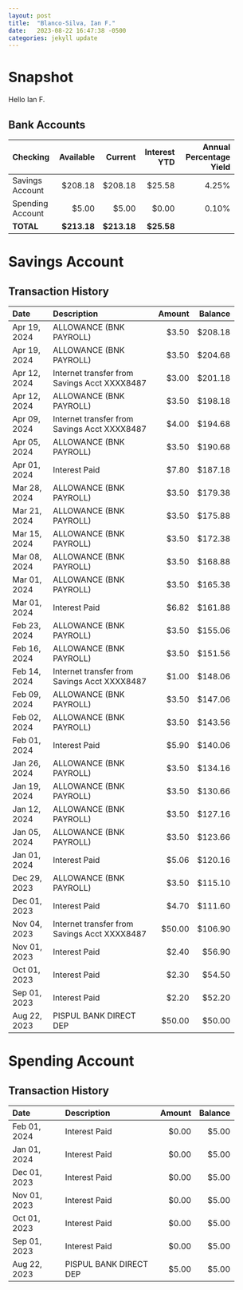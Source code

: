 ```yaml
---
layout: post
title:  "Blanco-Silva, Ian F."
date:   2023-08-22 16:47:38 -0500
categories: jekyll update
---
```


<style type="text/css" media="screen">
  table {
    width: 90%;
  }
</style>


# Snapshot

Hello Ian F.

## Bank Accounts

| Checking         | Available    | Current     | Interest YTD | Annual Percentage Yield |
| :-------         | --------:    | ------:     | -----------: | ----------------------: |
| Savings Account  |      $208.18 |     $208.18 |       $25.58 |                   4.25% |
| Spending Account |        $5.00 |       $5.00 |        $0.00 |                   0.10% |
| **TOTAL**        |  **$213.18** | **$213.18** |   **$25.58** |                         |

# Savings Account

## Transaction History

| Date         | Description                                  | Amount  | Balance |
| :---         | :--------------------                        | ------: | ------: |
| Apr 19, 2024 | ALLOWANCE (BNK PAYROLL)                      |   $3.50 | $208.18 |
| Apr 19, 2024 | ALLOWANCE (BNK PAYROLL)                      |   $3.50 | $204.68 |
| Apr 12, 2024 | Internet transfer from Savings Acct XXXX8487 |   $3.00 | $201.18 |
| Apr 12, 2024 | ALLOWANCE (BNK PAYROLL)                      |   $3.50 | $198.18 |
| Apr 09, 2024 | Internet transfer from Savings Acct XXXX8487 |   $4.00 | $194.68 |
| Apr 05, 2024 | ALLOWANCE (BNK PAYROLL)                      |   $3.50 | $190.68 |
| Apr 01, 2024 |                                Interest Paid |   $7.80 | $187.18 |
| Mar 28, 2024 | ALLOWANCE (BNK PAYROLL)                      |   $3.50 | $179.38 |
| Mar 21, 2024 | ALLOWANCE (BNK PAYROLL)                      |   $3.50 | $175.88 |
| Mar 15, 2024 | ALLOWANCE (BNK PAYROLL)                      |   $3.50 | $172.38 |
| Mar 08, 2024 | ALLOWANCE (BNK PAYROLL)                      |   $3.50 | $168.88 |
| Mar 01, 2024 | ALLOWANCE (BNK PAYROLL)                      |   $3.50 | $165.38 |
| Mar 01, 2024 |                                Interest Paid |   $6.82 | $161.88 |
| Feb 23, 2024 | ALLOWANCE (BNK PAYROLL)                      |   $3.50 | $155.06 |
| Feb 16, 2024 | ALLOWANCE (BNK PAYROLL)                      |   $3.50 | $151.56 |
| Feb 14, 2024 | Internet transfer from Savings Acct XXXX8487 |   $1.00 | $148.06 |
| Feb 09, 2024 | ALLOWANCE (BNK PAYROLL)                      |   $3.50 | $147.06 |
| Feb 02, 2024 | ALLOWANCE (BNK PAYROLL)                      |   $3.50 | $143.56 |
| Feb 01, 2024 |                                Interest Paid |   $5.90 | $140.06 |
| Jan 26, 2024 | ALLOWANCE (BNK PAYROLL)                      |   $3.50 | $134.16 |
| Jan 19, 2024 | ALLOWANCE (BNK PAYROLL)                      |   $3.50 | $130.66 |
| Jan 12, 2024 | ALLOWANCE (BNK PAYROLL)                      |   $3.50 | $127.16 |
| Jan 05, 2024 | ALLOWANCE (BNK PAYROLL)                      |   $3.50 | $123.66 |
| Jan 01, 2024 |                                Interest Paid |   $5.06 | $120.16 |
| Dec 29, 2023 | ALLOWANCE (BNK PAYROLL)                      |   $3.50 | $115.10 |
| Dec 01, 2023 |                                Interest Paid |   $4.70 | $111.60 |
| Nov 04, 2023 | Internet transfer from Savings Acct XXXX8487 |  $50.00 | $106.90 |
| Nov 01, 2023 |                                Interest Paid |   $2.40 |  $56.90 |
| Oct 01, 2023 |                                Interest Paid |   $2.30 |  $54.50 |
| Sep 01, 2023 |                                Interest Paid |   $2.20 |  $52.20 |
| Aug 22, 2023 |                       PISPUL BANK DIRECT DEP |  $50.00 |  $50.00 |

# Spending Account

## Transaction History

| Date         | Description                                  | Amount  | Balance |
| :---         | :--------------------                        | ------: | ------: |
| Feb 01, 2024 |                                Interest Paid |   $0.00 |   $5.00 |
| Jan 01, 2024 |                                Interest Paid |   $0.00 |   $5.00 |
| Dec 01, 2023 |                                Interest Paid |   $0.00 |   $5.00 |
| Nov 01, 2023 |                                Interest Paid |   $0.00 |   $5.00 |
| Oct 01, 2023 |                                Interest Paid |   $0.00 |   $5.00 |
| Sep 01, 2023 |                                Interest Paid |   $0.00 |   $5.00 | 
| Aug 22, 2023 |                       PISPUL BANK DIRECT DEP |   $5.00 |   $5.00 |
